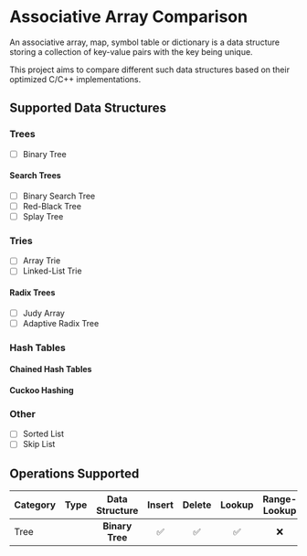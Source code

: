 # Associative Array Comparison
An associative array, map, symbol table or dictionary is a data structure storing a collection of key-value pairs with the key being unique.

This project aims to compare different such data structures based on their optimized C/C++ implementations.

## Supported Data Structures
### Trees
- [ ] Binary Tree
#### Search Trees
- [ ] Binary Search Tree
- [ ] Red-Black Tree
- [ ] Splay Tree
### Tries
- [ ] Array Trie
- [ ] Linked-List Trie
#### Radix Trees
- [ ] Judy Array
- [ ] Adaptive Radix Tree
### Hash Tables
#### Chained Hash Tables
#### Cuckoo Hashing
### Other
- [ ] Sorted List
- [ ] Skip List

## Operations Supported
|   Category   |     Type      |      Data Structure      |    Insert     |    Delete     |    Lookup     | Range-Lookup  |
| :---         |     :---:     |          :---:           |     :---:     |     :---:     |     :---:     |     :---:     |
| Tree         |               |<b> Binary Tree       </b>| ✅            | ✅           | ✅            | ❌           |

<!-- Template Line -->
<!--|              |               |<b>                      </b>| ✅❌            | ✅❌           | ✅❌            | ✅❌           |-->
